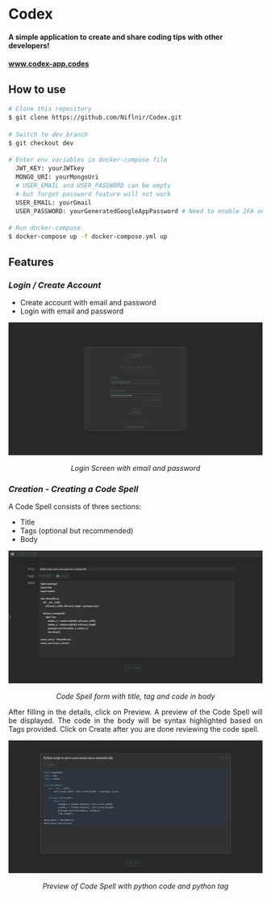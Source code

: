 # Codex

#### A simple application to create and share coding tips with other developers!
#### www.codex-app.codes
## How to use

```bash
# Clone this repository
$ git clone https://github.com/Niflnir/Codex.git

# Switch to dev branch
$ git checkout dev

# Enter env variables in docker-compose file
  JWT_KEY: yourJWTkey
  MONGO_URI: yourMongoUri
  # USER_EMAIL and USER_PASSWORD can be empty
  # but forgot password feature will not work
  USER_EMAIL: yourGmail
  USER_PASSWORD: yourGeneratedGoogleAppPassword # Need to enable 2FA on google account and generate an app password

# Run docker-compose
$ docker-compose up -f docker-compose.yml up
```

## Features

### *Login / Create Account*

- Create account with email and password
- Login with email and password

![Login Screen](./screenshots/LoginScreen.jpg)
<p align="center"><em>Login Screen with email and password</em></p>

### *Creation - Creating a Code Spell*

A Code Spell consists of three sections:
- Title
- Tags (optional but recommended)
- Body 

![Creation Screen](./screenshots/CreationScreen.jpg)
<p align="center"><em>Code Spell form with title, tag and code in body</em></p>

<p align="justify">After filling in the details, click on Preview. A preview of the Code Spell will be displayed. The code in the body will be syntax highlighted based on Tags provided. Click on Create after you are done reviewing the code spell.</p>

![Creation Preview Screen](./screenshots/CreationPreview.jpg)
<p align="center"><em>Preview of Code Spell with python code and python tag</em></p>


